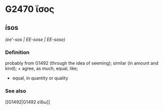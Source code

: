 # G2470 ἴσος

## ísos

_(ee'-sos | EE-sose | EE-sose)_

### Definition

probably from G1492 (through the idea of seeming); similar (in amount and kind); + agree, as much, equal, like; 

- equal, in quantity or quality

### See also

[[G1492|G1492 εἴδω]]
